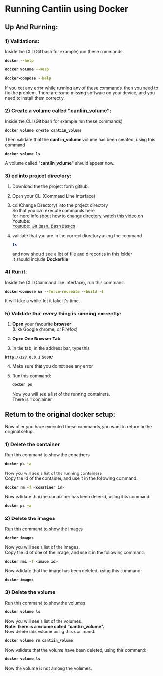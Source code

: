 # Running Cantiin using Docker


## Up And Running:

### 1) Validations:
Inside the CLI (Git bash for example) run these commands

<b>

```bash
docker --help
```
```bash
docker volume --help
```
```bash
docker-compose --help
```
</b>
If you get any error while running any of these commands, then you
need to fix the problem.  
There are some missing software on your device, 
and you need to install them correctly.






### 2) Create a volume called "cantiin_volume":


Inside the CLI (Git bash for example run these commands)

<b>

```bash
docker volume create cantiin_volume
```
</b>

Then validate that the **cantiin_volume** volume has been created, using
this command
<b>

```bash
docker volume ls
```
</b>

A volume called "**cantiin_volume**" should appear now.






### 3) cd into project directory:

1. Download the the project form github.
2. Open your CLI (Command Line Interface)
3. cd (Change Directory) into the project directory  
	So that you can execute commands here  
	for more info about how to change directory, 
	watch this video on Youtube:<br><a 
	href="https://www.youtube.com/watch?v=oQc-2gsjgDg">
	Youtube: Git Bash, Bash Basics</a>
4. validate that you are in the correct directory using the command  
	<b>
	
	```bash
	ls
	```
	
	</b>

	and now should see a list of file and direcories in this folder  
	It should include **Dockerfile**




### 4) Run it:
Inside the CLI (Command line interface), run this command:
<b>

```bash
docker-compose up --force-recreate --build -d
```

</b>
It will take a while, let it take it's time.




### 5) Validate that every thing is running correctly:


1. **Open** your favourite **browser**  
(Like Google chrome, or Firefox)

2. **Open One Browser Tab**

3. In the tab, in the address bar, type this

<b>

```address
http://127.0.0.1:5000/
```

</b>


4. Make sure that you do not see any error



5. Run this command:

	<b>
	
	```bash
	docker ps
	```
	
	</b>
	Now you will see a list of the running containers.<br>
	There is 1 container





## Return to the original docker setup:

Now after you have executed these commands, you want to return to the
original setup.



### 1) Delete the container

Run this command to show the conatiners

<b>

```bash
docker ps -a
```

</b>
Now you will see a list of the running containers.<br>
Copy the id of the container, and use it in the following command:
<b>

```bash
docker rm -f <conatiner id>
```

</b>
Now validate that the conatainer has been deleted, using this command:
<b>

```bash
docker ps -a
```

</b>






### 2) Delete the images

Run this command to show the images

<b>

```bash
docker images
```

</b>
Now you will see a list of the images.<br>
Copy the id of one of the image, and use it in the following command:

<b>

```bash
docker rmi -f <image id>
```

</b>
Now validate that the image has been deleted, using this command:
<b>

```bash
docker images
```

</b>



### 3) Delete the volume

Run this command to show the volumes

<b>

```bash
docker volume ls
```

</b>
Now you will see a list of the volumes.<br>
<b>Note: there is a volume called "cantiin_volume".</b><br>
Now delete this volume using this command:
<b>

```bash
docker volume rm cantiin_volume
```

</b>
Now validate that the volume have been deleted, using this command:
<b>

```bash
docker volume ls
```

</b>

Now the volume is not among the volumes.



